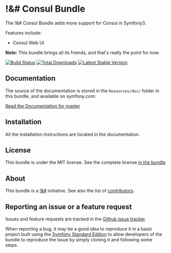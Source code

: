 !&# Consul Bundle
=================

The !&# Consul Bundle adds more support for Consul in Symfony3.

Features include:

- Consul Web UI

**Note:** This bundle brings all its friends, and that's really the point for now.

[![Build Status](https://travis-ci.org/bangpound/consul-bundle.svg?branch=master)](https://travis-ci.org/bangpound/consul-bundle) [![Total Downloads](https://poser.pugx.org/bangpound/consul-bundle/downloads.svg)](https://packagist.org/packages/bangpound/consul-bundle) [![Latest Stable Version](https://poser.pugx.org/bangpound/consul-bundle/v/stable.svg)](https://packagist.org/packages/bangpound/consul-bundle)

Documentation
-------------

The source of the documentation is stored in the `Resources/doc/` folder
in this bundle, and available on symfony.com:

[Read the Documentation for master](https://github.com/bangpound/consul-bundle/tree/master/Resources/doc/index.md)

Installation
------------

All the installation instructions are located in the documentation.

License
-------

This bundle is under the MIT license. See the complete license [in the bundle](LICENSE)

About
-----

This bundle is a [!&#](https://github.com/bangpound) initiative.
See also the list of [contributors](https://github.com/bangpound/consul-bundle/graphs/contributors).

Reporting an issue or a feature request
---------------------------------------

Issues and feature requests are tracked in the [Github issue tracker](https://github.com/bangpound/consul-bundle/issues).

When reporting a bug, it may be a good idea to reproduce it in a basic project
built using the [Symfony Standard Edition](https://github.com/symfony/symfony-standard)
to allow developers of the bundle to reproduce the issue by simply cloning it
and following some steps.
